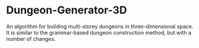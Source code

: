 # Dungeon-Generator-3D
An algorithm for building multi-storey dungeons in three-dimensional space. It is similar to the grammar-based dungeon construction method, but with a number of changes.
